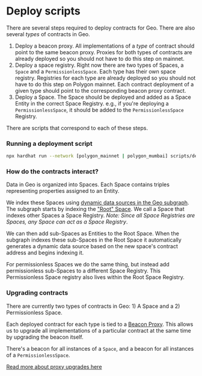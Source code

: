 # Deploy scripts

There are several steps required to deploy contracts for Geo. There are also several _types_ of contracts in Geo.

1. Deploy a beacon proxy. All implementations of a _type_ of contract should point to the same beacon proxy. Proxies for both types of contracts are already deployed so you should not have to do this step on mainnet.
2. Deploy a space registry. Right now there are two types of Spaces, a `Space` and a `PermissionlessSpace`. Each type has their own space registry. Registries for each type are already deployed so you should not have to do this step on Polygon mainnet. Each contract deployment of a given type should point to the corresponding beacon proxy contract.
3. Deploy a Space. The Space should be deployed and added as a Space Entity in the correct Space Registry. e.g., if you're deploying a `PermissionlessSpace`, it should be added to the `PermissionlessSpace` Registry.

There are scripts that correspond to each of these steps.

### Running a deployment script

```sh
npx hardhat run --network [polygon_mainnet | polygon_mumbai] scripts/deploy-permissionless-space-beacon
```

### How do the contracts interact?

Data in Geo is organized into Spaces. Each Space contains triples representing properties assigned to an Entity.

We index these Spaces using [dynamic data sources in the Geo subgraph](https://thegraph.com/docs/en/developing/creating-a-subgraph/#data-source-templates). The subgraph starts by indexing the ["Root" Space](https://www.geobrowser.io/space/0x170b749413328ac9a94762031a7A05b00c1D2e34?typeId=30659852-2df5-42f6-9ad7-2921c33ad84b). We call a Space that indexes other Spaces a Space Registry. _Note: Since all Space Registries are Spaces, any Space can act as a Space Registry_.

We can then add sub-Spaces as Entities to the Root Space. When the subgraph indexes these sub-Spaces in the Root Space it automatically generates a dynamic data source based on the new space's contract address and begins indexing it.

For permissionless Spaces we do the same thing, but instead add permissionless sub-Spaces to a different Space Registry. This Permissionless Space registry also lives within the Root Space Registry.

### Upgrading contracts

There are currently two types of contracts in Geo: 1) A Space and a 2) Permissionless Space.

Each deployed contract for each type is tied to a [Beacon Proxy](https://docs.openzeppelin.com/contracts/3.x/api/proxy). This allows us to upgrade all implementations of a particular contract at the same time by upgrading the beacon itself.

There's a beacon for all instances of a `Space`, and a beacon for all instances of a `PermissionlessSpace`.

[Read more about proxy upgrades here](https://docs.openzeppelin.com/upgrades-plugins/1.x/proxies)
